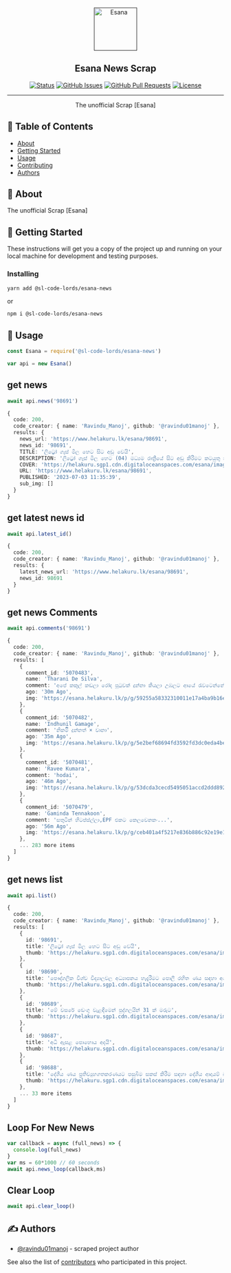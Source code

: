 <p align="center">
  <a href="" rel="noopener">
 <img width=100px height=100px src="https://www.helakuru.lk/assets/images/helakuru-logo1.png" alt="Esana"></a>
</p>

<h2 align="center">Esana News Scrap</h2>

<div align="center">

[![Status](https://img.shields.io/badge/status-active-success.svg)]()
[![GitHub Issues](https://img.shields.io/github/issues/SL-CODE-LORDS/Esana-News.svg)](https://github.com/SL-CODE-LORDS/Esana-News/issues)
[![GitHub Pull Requests](https://img.shields.io/github/issues-pr/SL-CODE-LORDS/Esana-News.svg)](https://github.com/SL-CODE-LORDS/Esana-News/pulls)
[![License](https://img.shields.io/badge/license-MIT-blue.svg)](/LICENSE)

</div>

---

<p align="center"> The unofficial Scrap [Esana]
    <br> 
</p>

## 📝 Table of Contents

- [About](#about)
- [Getting Started](#getting_started)
- [Usage](#usage)
- [Contributing](../CONTRIBUTING.md)
- [Authors](#authors)

## 🧐 About <a name = "about"></a>

The unofficial Scrap [Esana]

## 🏁 Getting Started <a name = "getting_started"></a>

These instructions will get you a copy of the project up and running on your local machine for development and testing purposes.

### Installing


```sh
yarn add @sl-code-lords/esana-news
```

or

```sh
npm i @sl-code-lords/esana-news
```

## 🎈 Usage <a name="usage"></a>

```ts
const Esana = require('@sl-code-lords/esana-news')

var api = new Esana()
```
## get news 
```ts
await api.news('98691')
```


```ts
{
  code: 200,
  code_creator: { name: 'Ravindu_Manoj', github: '@ravindu01manoj' },
  results: {
    news_url: 'https://www.helakuru.lk/esana/98691',
    news_id: '98691',
    TITLE: 'ලිට්‍රෝ ගෑස් මිල හෙට සිට අඩු වෙයි‍',
    DESCRIPTION: 'ලිට්‍රෝ ගෑස් මිල හෙට (04) මධ්‍යම රාත්‍රීයේ සිට අඩු කිරීමට කටයුතු කරන බව එහි සභාපති මුදිත පීරිස් පවසනවා.',
    COVER: 'https://helakuru.sgp1.cdn.digitaloceanspaces.com/esana/images/lib/litro-gas[1].jpg',
    URL: 'https://www.helakuru.lk/esana/98691',
    PUBLISHED: '2023-07-03 11:35:39',
    sub_img: []
  }
}
```
## get latest news id

```ts
await api.latest_id()
```
```ts
{
  code: 200,
  code_creator: { name: 'Ravindu_Manoj', github: '@ravindu01manoj' },
  results: {
    latest_news_url: 'https://www.helakuru.lk/esana/98691',
    news_id: 98691
  }
}
```
## get news Comments

```ts
await api.comments('98691')
```
```ts
{
  code: 200,
  code_creator: { name: 'Ravindu_Manoj', github: '@ravindu01manoj' },
  results: [
    {
      comment_id: '5070483',
      name: 'Tharani De Silva',
      comment: 'අපේ කකුල් කඩලා රෝද පුටුවක් දුන්නා කියලා උඹලට ආයේ රැවටෙන්නේ නෑ',
      ago: '30m Ago',
      img: 'https://esana.helakuru.lk/p/g/59255a58332310011e17a4ba9b16ec53.png'
    },
    {
      comment_id: '5070482',
      name: 'Indhunil Gamage',
      comment: 'නිකමිි දුන්නත් × වානා',
      ago: '35m Ago',
      img: 'https://esana.helakuru.lk/p/g/5e2bef68694fd3592fd3dc0eda4be484.png'
    },
    {
      comment_id: '5070481',
      name: 'Ravee Kumara',
      comment: 'hodai',
      ago: '46m Ago',
      img: 'https://esana.helakuru.lk/p/g/53dcda3cecd5495051accd2ddd89249c.png'
    },
    {
      comment_id: '5070479',
      name: 'Gaminda Tennakoon',
      comment: 'සතුටින් හිටප්ස්ල්ලා,EPF එකට කෙලවෙනකං...',
      ago: '56m Ago',
      img: 'https://esana.helakuru.lk/p/g/ceb401a4f5217e836b886c92e19e100b.png'
    },
    ... 283 more items
  ]
}
```
## get news list

```ts
await api.list()
```
```ts
{
  code: 200,
  code_creator: { name: 'Ravindu_Manoj', github: '@ravindu01manoj' },
  results: [
    {
      id: '98691',
      title: 'ලිට්‍රෝ ගෑස් මිල හෙට සිට අඩු වෙයි‍',
      thumb: 'https://helakuru.sgp1.cdn.digitaloceanspaces.com/esana/images/lib/litro-gas[1].jpg'
    },
    {
      id: '98690',
      title: 'පෞද්ගලික විශ්ව විද්‍යාලවල අධ්‍යාපනය හැදැරීමට පොලී රහිත ණය සඳහා අයදුම් කිරීම හෙට ආරම්භ වෙයි',
      thumb: 'https://helakuru.sgp1.cdn.digitaloceanspaces.com/esana/images/lib/exam-re.jpg'
    },
    {
      id: '98689',
      title: 'මේ වසරේ ඩෙංගු වැළඳීමෙන් පුද්ගලයින් 31 ක් මරුට',
      thumb: 'https://helakuru.sgp1.cdn.digitaloceanspaces.com/esana/images/lib/dengue[1].jpg'
    },
    {
      id: '98687',
      title: 'අධි ඇසළ පොහොය අදයි',
      thumb: 'https://helakuru.sgp1.cdn.digitaloceanspaces.com/esana/images/lib/poya[1].jpg'
    },
    {
      id: '98688',
      title: 'දේශීය ණය ප්‍රතිව්‍යුහගතකරණයට පසුබිම සකස් කිරීම සඳහා දේශීය ආදායම් බදු පනත සංශෝධනය කරන්න වෙනවා - මුදල් රාජ්‍ය අමාත්‍ය',
      thumb: 'https://helakuru.sgp1.cdn.digitaloceanspaces.com/esana/images/lib/ranjith-siyabalapitiya-new[1].jpg'
    },
    ... 33 more items
  ]
}
```

## Loop For New News

```ts
var callback = async (full_news) => {
  console.log(full_news)
}
var ms = 60*1000 // 60 seconds
await api.news_loop(callback,ms)
```
## Clear Loop

```ts
await api.clear_loop()
```
## ✍️ Authors <a name = "authors"></a>

- [@ravindu01manoj](https://github.com/ravindu01manoj) - scraped project author

See also the list of [contributors](https://github.com/SL-CODE-LORDS/Esana-News/contributors) who participated in this project.